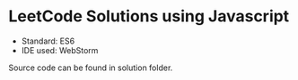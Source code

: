 # LeetCode Solutions using Javascript
- Standard: ES6
- IDE used: WebStorm

Source code can be found in solution folder. 